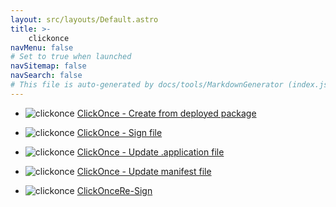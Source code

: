 ```yaml
---
layout: src/layouts/Default.astro
title: >-
    clickonce
navMenu: false
# Set to true when launched
navSitemap: false
navSearch: false
# This file is auto-generated by docs/tools/MarkdownGenerator (index.js)
---
```


<ul>

<li>

![clickonce](https://i.octopus.com/library/step-templates/clickonce.png) [ClickOnce - Create from deployed package](/integrations/clickonce/clickonce-create-from-deployed-package)

</li>
        
<li>

![clickonce](https://i.octopus.com/library/step-templates/clickonce.png) [ClickOnce - Sign file](/integrations/clickonce/clickonce-sign-file)

</li>
        
<li>

![clickonce](https://i.octopus.com/library/step-templates/clickonce.png) [ClickOnce - Update .application file](/integrations/clickonce/clickonce-update-.application-file)

</li>
        
<li>

![clickonce](https://i.octopus.com/library/step-templates/clickonce.png) [ClickOnce - Update manifest file](/integrations/clickonce/clickonce-update-manifest-file)

</li>
        
<li>

![clickonce](https://i.octopus.com/library/step-templates/clickonce.png) [ClickOnceRe-Sign](/integrations/clickonce/clickoncere-sign)

</li>
        
</ul>
